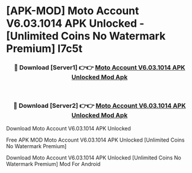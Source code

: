 # [APK-MOD] Moto Account V6.03.1014 APK Unlocked - [Unlimited Coins No Watermark Premium] l7c5t



<div align="center">
<h3>🔴 Download [Server1] 👉👉 <a href="https://momento.my/?title=Moto_Account_V6.03.1014_APK_Unlocked">Moto Account V6.03.1014 APK Unlocked Mod Apk</a></h3><br>

<h3>🔴 Download [Server2] 👉👉 <a href="https://momento.my/?title=Moto_Account_V6.03.1014_APK_Unlocked">Moto Account V6.03.1014 APK Unlocked Mod Apk</a></h3>
</div>



Download Moto Account V6.03.1014 APK Unlocked 

Free APK MOD Moto Account V6.03.1014 APK Unlocked [Unlimited Coins No Watermark Premium]

Download Moto Account V6.03.1014 APK Unlocked [Unlimited Coins No Watermark Premium] Mod For Android
